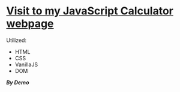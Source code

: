 # [Visit to my JavaScript Calculator webpage](https://demsource.github.io/javascript-calculator/)

Utilized:
* HTML
* CSS
* VanillaJS
* DOM

**_By Demo_**
